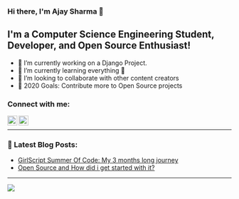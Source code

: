 ### Hi there, I'm Ajay Sharma  👋

## I'm a Computer Science Engineering Student, Developer, and Open Source Enthusiast!
- 🔭 I’m currently working on a Django Project.
- 🌱 I’m currently learning everything 🤣
- 👯 I’m looking to collaborate with other content creators
- 🥅 2020 Goals: Contribute more to Open Source projects

### Connect with me:
[<img align="left"  width="22px" src="https://cdn.jsdelivr.net/npm/simple-icons@v3/icons/twitter.svg" />][twitter]
[<img align="left"  width="22px" src="https://cdn.jsdelivr.net/npm/simple-icons@v3/icons/linkedin.svg" />][linkedin]

<br />



---

### 📕 Latest Blog Posts:

<!-- BLOG-POST-LIST:START -->
- [GirlScript Summer Of Code: My 3 months long journey](https://medium.com/girlscript-summer-of-code/girlscript-summer-of-code-my-3-months-long-journey-b3844809e20b)
- [Open Source and How did i get started with it?](https://medium.com/@ajaykrsharma132/guide-to-start-contributing-to-open-source-93e90468bffa)
<!-- BLOG-POST-LIST:END -->

---

<img align="left"  src="https://github-readme-stats.codestackr.vercel.app/api?username=ajaysharma2012&show_icons=true&hide_border=true" />


[twitter]: https://twitter.com/ajaysha80417641?lang=en
[linkedin]: https://www.linkedin.com/in/ajay-sharma-51abab194/
